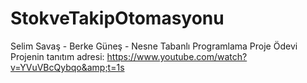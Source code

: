 # StokveTakipOtomasyonu
Selim Savaş - Berke Güneş - Nesne Tabanlı Programlama Proje Ödevi  Projenin tanıtım adresi: https://www.youtube.com/watch?v=YVuVBcQybqo&amp;t=1s
